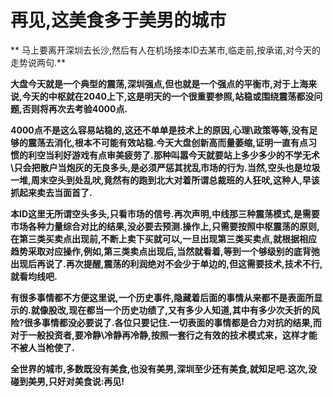 再见,这美食多于美男的城市
====

			

** 马上要离开深圳去长沙,然后有人在机场接本ID去某市,临走前,按承诺,对今天的走势说两句.**

**大盘今天就是一个典型的震荡,深圳强点,但也就是一个强点的平衡市,对于上海来说,今天的中枢就在2040上下,这是明天的一个很重要参照,站稳或围绕震荡都没问题,否则将再次去考验4000点.**

**4000点不是这么容易站稳的,这还不单单是技术上的原因,心理\政策等等,没有足够的震荡去消化,根本不可能有效站稳.今天大盘创新高而量萎缩,证明一直有点习惯的利空当利好游戏有点审美疲劳了.那种叫嚣今天就要站上多少多少的不学无术\只会把散户当炮灰的无良多头,是必须严惩其扰乱市场的行为.当然,空头也是垃圾一堆,周末空头到处乱吠,竟然有的跑到北大对着所谓总裁班的人狂吠,这种人,早该抓起来卖去当面首了.**

**本ID这里无所谓空头多头,只看市场的信号.再次声明,中线那三种震荡模式,是需要市场各种力量综合对比的结果,没必要去预测.操作上,只需要按照中枢震荡的原则,在第三类买卖点出现前,不断上卖下买就可以,一旦出现第三类买卖点,就根据相应趋势采取对应操作,例如,第三类卖点出现后,当然就看着,等到一个够级别的底背弛出现后再说了.再次提醒,震荡的利润绝对不会少于单边的,但这需要技术,技术不行,就看均线吧.**

**有很多事情都不方便这里说,一个历史事件,隐藏着后面的事情从来都不是表面所显示的.就像股改,现在都当一个历史功绩了,又有多少人知道,其中有多少次夭折的风险?很多事情都没必要说了.各位只要记住.一切表面的事情都是合力对抗的结果,而对于一般投资者,要冷静\冷静再冷静,按照一套行之有效的技术模式来，这样才能不被人当枪使了.**

**全世界的城市,多数既没有美食,也没有美男,深圳至少还有美食,就知足吧.这次,没碰到美男,只好对美食说:再见!**
